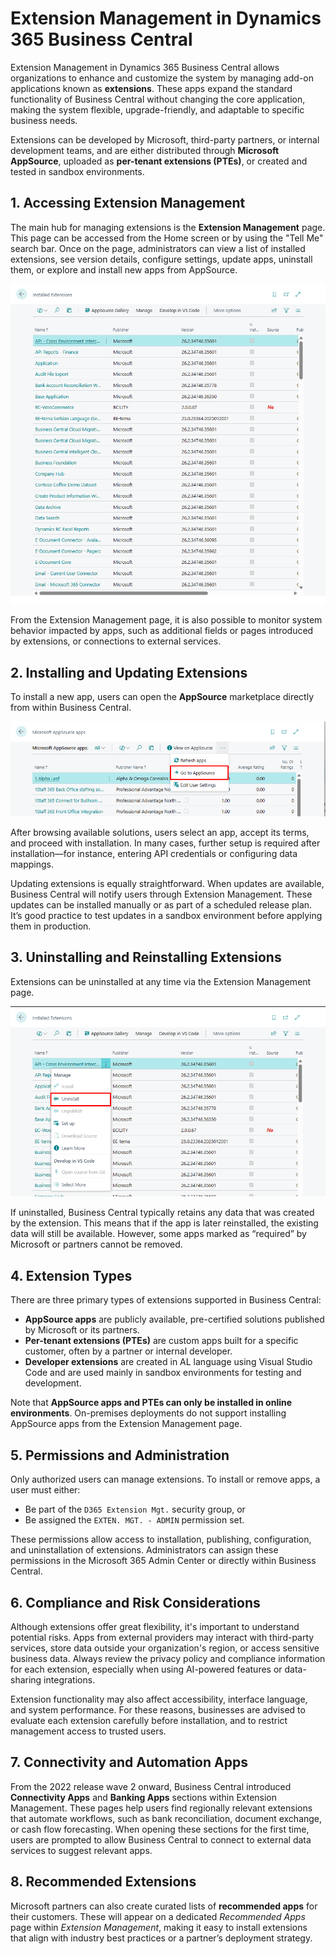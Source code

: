 # Extension Management in Dynamics 365 Business Central

Extension Management in Dynamics 365 Business Central allows organizations to enhance and customize the system by managing add-on applications known as **extensions**. These apps expand the standard functionality of Business Central without changing the core application, making the system flexible, upgrade-friendly, and adaptable to specific business needs.

Extensions can be developed by Microsoft, third-party partners, or internal development teams, and are either distributed through **Microsoft AppSource**, uploaded as **per-tenant extensions (PTEs)**, or created and tested in sandbox environments.

## **1. Accessing Extension Management**

The main hub for managing extensions is the **Extension Management** page. This page can be accessed from the Home screen or by using the "Tell Me" search bar. Once on the page, administrators can view a list of installed extensions, see version details, configure settings, update apps, uninstall them, or explore and install new apps from AppSource.

![img](..\assets\Extensions\extensions1.png)  

From the Extension Management page, it is also possible to monitor system behavior impacted by apps, such as additional fields or pages introduced by extensions, or connections to external services.

## **2. Installing and Updating Extensions**

To install a new app, users can open the **AppSource** marketplace directly from within Business Central. 

![img](..\assets\Extensions\extensions2.png)  

After browsing available solutions, users select an app, accept its terms, and proceed with installation. In many cases, further setup is required after installation—for instance, entering API credentials or configuring data mappings.

Updating extensions is equally straightforward. When updates are available, Business Central will notify users through Extension Management. These updates can be installed manually or as part of a scheduled release plan. It’s good practice to test updates in a sandbox environment before applying them in production.

## **3. Uninstalling and Reinstalling Extensions**

Extensions can be uninstalled at any time via the Extension Management page. 

![img](..\assets\Extensions\extensions3.png)  

If uninstalled, Business Central typically retains any data that was created by the extension. This means that if the app is later reinstalled, the existing data will still be available. However, some apps marked as “required” by Microsoft or partners cannot be removed.

## **4. Extension Types**

There are three primary types of extensions supported in Business Central:

- **AppSource apps** are publicly available, pre-certified solutions published by Microsoft or its partners.
- **Per-tenant extensions (PTEs)** are custom apps built for a specific customer, often by a partner or internal developer.
- **Developer extensions** are created in AL language using Visual Studio Code and are used mainly in sandbox environments for testing and development.

Note that **AppSource apps and PTEs can only be installed in online environments**. On-premises deployments do not support installing AppSource apps from the Extension Management page.

## **5. Permissions and Administration**

Only authorized users can manage extensions. To install or remove apps, a user must either:

- Be part of the `D365 Extension Mgt.` security group, or
- Be assigned the `EXTEN. MGT. - ADMIN` permission set.

These permissions allow access to installation, publishing, configuration, and uninstallation of extensions. Administrators can assign these permissions in the Microsoft 365 Admin Center or directly within Business Central.

## **6. Compliance and Risk Considerations**

Although extensions offer great flexibility, it's important to understand potential risks. Apps from external providers may interact with third-party services, store data outside your organization's region, or access sensitive business data. Always review the privacy policy and compliance information for each extension, especially when using AI-powered features or data-sharing integrations.

Extension functionality may also affect accessibility, interface language, and system performance. For these reasons, businesses are advised to evaluate each extension carefully before installation, and to restrict management access to trusted users.

## **7. Connectivity and Automation Apps**

From the 2022 release wave 2 onward, Business Central introduced **Connectivity Apps** and **Banking Apps** sections within Extension Management. These pages help users find regionally relevant extensions that automate workflows, such as bank reconciliation, document exchange, or cash flow forecasting. When opening these sections for the first time, users are prompted to allow Business Central to connect to external data services to suggest relevant apps.

## **8. Recommended Extensions**

Microsoft partners can also create curated lists of **recommended apps** for their customers. These will appear on a dedicated *Recommended Apps* page within *Extension Management*, making it easy to install extensions that align with industry best practices or a partner’s deployment strategy.

